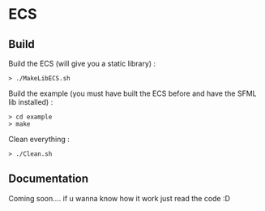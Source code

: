# ECS


## Build

Build the ECS (will give you a static library) :
```
> ./MakeLibECS.sh
```
Build the example (you must have built the ECS before and have the SFML lib installed) :
```
> cd example
> make
```
Clean everything :
```
> ./Clean.sh
```

## Documentation

Coming soon....
if u wanna know how it work just read the code :D
